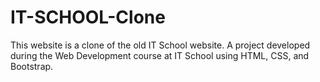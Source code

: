 # IT-SCHOOL-Clone
 
This website is a clone of the old IT School website. A project developed during the Web Development course at IT School using HTML, CSS, and Bootstrap.


